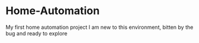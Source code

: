 # Home-Automation
My first home automation project
I am new to this environment, bitten by the bug and ready to explore
